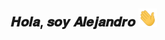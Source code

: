 <div align="center">
  <h2 align="center">𝑯𝒐𝒍𝒂, 𝒔𝒐𝒚 𝑨𝒍𝒆𝒋𝒂𝒏𝒅𝒓𝒐 <img src="https://github.com/Alejandro6660/Alejandro6660/blob/main/public/gifts/Hi.gif" width="30px"></h1>
</div>
